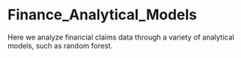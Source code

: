 # Finance_Analytical_Models
Here we analyze financial claims data through a variety of analytical models, such as random forest. 
